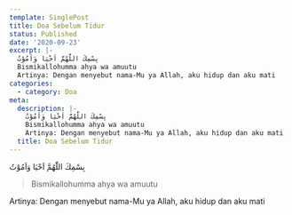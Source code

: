 ```yaml
---
template: SinglePost
title: Doa Sebelum Tidur
status: Published
date: '2020-09-23'
excerpt: |-
  بِسْمِكَ اللّٰهُمَّ اَحْيَا وَاَمُوْتُ
  Bismikallohumma ahya wa amuutu
  Artinya: Dengan menyebut nama-Mu ya Allah, aku hidup dan aku mati
categories:
  - category: Doa
meta:
  description: |-
    بِسْمِكَ اللّٰهُمَّ اَحْيَا وَاَمُوْتُ
    Bismikallohumma ahya wa amuutu
    Artinya: Dengan menyebut nama-Mu ya Allah, aku hidup dan aku mati
  title: Doa Sebelum Tidur
---
```

بِسْمِكَ اللّٰهُمَّ اَحْيَا وَاَمُوْتُ
>Bismikallohumma ahya wa amuutu

Artinya: Dengan menyebut nama-Mu ya Allah, aku hidup dan aku mati
